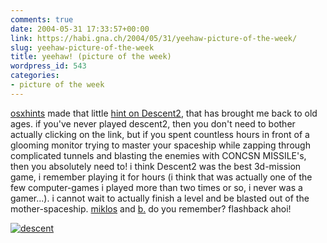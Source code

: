 ```yaml
---
comments: true
date: 2004-05-31 17:33:57+00:00
link: https://habi.gna.ch/2004/05/31/yeehaw-picture-of-the-week/
slug: yeehaw-picture-of-the-week
title: yeehaw! (picture of the week)
wordpress_id: 543
categories:
- picture of the week
---
```


[osxhints](http://www.macosxhints.com/) made that little [hint on Descent2](http://www.macosxhints.com/article.php?story=20040527005641179), that has brought me back to old ages.
if you've never played descent2, then you don't need to bother actually clicking on the link, but if you spent countless hours in front of a glooming monitor trying to master your spaceship while zapping through complicated tunnels and blasting the enemies with CONCSN MISSILE's, then you absolutely need to!
i think Descent2 was the best 3d-mission game, i remember playing it for hours (i think that was actually one of the few computer-games i played more than two times or so, i never was a gamer...). i cannot wait to actually finish a level and be blasted out of the mother-spaceship.
[miklos](http://kozary.com/mt/) and [b.](http://www.bernhardseefeld.ch/) do you remember?
flashback ahoi!

[![descent](https://habi.gna.ch/blog/images/descent-tm.jpg)](https://habi.gna.ch/blog/images/descent.jpg)
